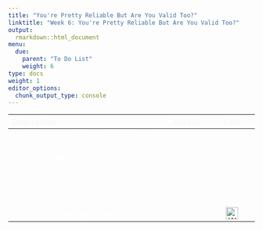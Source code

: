 ```yaml
---
title: "You're Pretty Reliable But Are You Valid Too?"
linktitle: "Week 6: You're Pretty Reliable But Are You Valid Too?"
output:
  rmarkdown::html_document
menu:
  due:
    parent: "To Do List"
    weight: 6
type: docs
weight: 1
editor_options: 
  chunk_output_type: console
---
```

<script src="/rmarkdown-libs/kePrint/kePrint.js"></script>
<link href="/rmarkdown-libs/lightable/lightable.css" rel="stylesheet" />





<center>
<table class="table" style="width: auto !important; margin-left: auto; margin-right: auto;">
 <thead>
  <tr>
   <th style="text-align:left;color: #f7f7f7 !important;vertical-align: middle !important;"> Description </th>
   <th style="text-align:center;color: #f7f7f7 !important;vertical-align: middle !important;"> Details </th>
   <th style="text-align:center;color: #f7f7f7 !important;vertical-align: middle !important;"> Link </th>
  </tr>
 </thead>
<tbody>
  <tr>
   <td style="text-align:left;width: 20em; color: #ffffff !important;vertical-align: middle !important;"> Read <i>Construct Validity and External Validity</i> </td>
   <td style="text-align:center;width: 5em; color: #ffffff !important;vertical-align: middle !important;"> <a href="/readings/06-readings/#read-a-chapter"><span style="font-size: 25px; color: #89cff0;"><i class="fas fa-info-circle"></i></span></a> </td>
   <td style="text-align:center;width: 5em; color: #ffffff !important;vertical-align: middle !important;">  </td>
  </tr>
  <tr>
   <td style="text-align:left;width: 20em; color: #ffffff !important;vertical-align: middle !important;"> Review a finished version of the in-class presentation <i>Analyzing Literature</i> </td>
   <td style="text-align:center;width: 5em; color: #ffffff !important;vertical-align: middle !important;"> <a href="/materials/06-materials/#in-class-notes"><span style="font-size: 25px; color: #89cff0;"><i class="fas fa-info-circle"></i></span></a> </td>
   <td style="text-align:center;width: 5em; color: #ffffff !important;vertical-align: middle !important;">  </td>
  </tr>
  <tr>
   <td style="text-align:left;width: 20em; color: #ffffff !important;vertical-align: middle !important;"> Review a finished version of the in-class presentation <i>Validity and Reliability</i> </td>
   <td style="text-align:center;width: 5em; color: #ffffff !important;vertical-align: middle !important;"> <a href="/materials/06-materials/#in-class-notes"><span style="font-size: 25px; color: #89cff0;"><i class="fas fa-info-circle"></i></span></a> </td>
   <td style="text-align:center;width: 5em; color: #ffffff !important;vertical-align: middle !important;">  </td>
  </tr>
  <tr>
   <td style="text-align:left;width: 20em; color: #ffffff !important;vertical-align: middle !important;"> Submit <i>L2: Selecting a Topic</i> </td>
   <td style="text-align:center;width: 5em; color: #ffffff !important;vertical-align: middle !important;"> <a href="/deliverables/02-l2/"><span style="font-size: 25px; color: #89cff0;"><i class="fas fa-info-circle"></i></span></a> </td>
   <td style="text-align:center;width: 5em; color: #ffffff !important;vertical-align: middle !important;"> <a href="https://ecampus.wvu.edu" target="_blank"><img src="/logos/wvu-gold-ico.png" alt="WVU icon" width="25"></a> </td>
  </tr>
</tbody>
</table>
</center>

